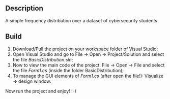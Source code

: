 ## Description

A simple frequency distribution over a dataset of cybersecurity students

## Build

1. Download/Pull the project on your workspace folder of Visual Studio;
2. Open Visual Studio and go to File -> Open -> Project/Solution and select the file *BasicDistribution.sln*;
3. Now to view the main code of the project: File -> Open -> File and select the file *Form1.cs* (inside the folder BasicDistribution);
4. To manage the GUI elements of *Form1.cs* (after open the file!): Visualize -> design window.

Now run the project and enjoy! :-)
